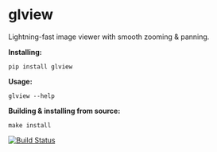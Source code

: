 # glview

Lightning-fast image viewer with smooth zooming &amp; panning.

**Installing:**
```
pip install glview
```

**Usage:**
```
glview --help
```

**Building &amp; installing from source:**
```
make install
```

[![Build Status](https://travis-ci.org/toaarnio/glview.svg?branch=master)](https://travis-ci.org/toaarnio/glview)
